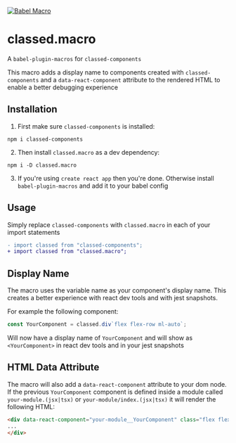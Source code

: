[![Babel Macro](https://img.shields.io/badge/babel--macro-%F0%9F%8E%A3-f5da55.svg?style=flat-square)](https://github.com/kentcdodds/babel-plugin-macros)


# classed.macro
A `babel-plugin-macros` for `classed-components`

This macro adds a display name to components created with `classed-components` and a `data-react-component` attribute to the rendered HTML to enable a better debugging experience

## Installation
1. First make sure `classed-components` is installed:
```
npm i classed-components
```
2. Then install `classed.macro` as a dev dependency:
```
npm i -D classed.macro
```
3. If you're using `create react app` then you're done. Otherwise install `babel-plugin-macros` and add it to your babel config

## Usage
Simply replace `classed-components` with `classed.macro` in each of your import statements
``` diff
- import classed from "classed-components";
+ import classed from "classed.macro";
```

## Display Name

The macro uses the variable name as your component's display name. This creates a better experience with react dev tools and with jest snapshots. 

For example the following component:
``` js
const YourComponent = classed.div`flex flex-row ml-auto`;
```
Will now have a display name of `YourComponent` and will show as `<YourComponent>` in react dev tools and in your jest snapshots

## HTML Data Attribute
The macro will also add a `data-react-component` attribute to your dom node. If the previous `YourComponent` component is defined inside a module called `your-module.(jsx|tsx)` or `your-module/index.(jsx|tsx)` it will render the following HTML:
``` html
<div data-react-component="your-module__YourComponent" class="flex flex-row ml-auto">
...
</div>
```